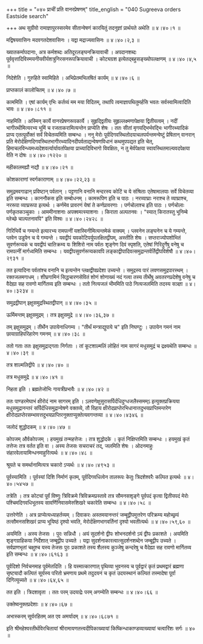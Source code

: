 +++
title = "०४० प्राचीं प्रति वानरप्रेषणम्"
title_english = "040 Sugreeva orders Eastside search"

+++
अथ सुग्रीवो रामाज्ञापुरस्सरमेव सीतान्वेषणं कारयितुं तदनुज्ञां प्रार्थयते अथेति  ॥  ४।४०।१  ॥   

  

मद्विषयवासिनः मदवगतदेशवासिनः । यद्वा मद्राज्यवासिनः  ॥  ४।४०।२,३  ॥   

  

ख्यातकर्मापदानाः, अत्र कर्मशब्दः अतिदूरलङ्घनक्रियावाची । अपदानशब्दः पूर्ववृत्तादिविस्मयनीयवीर्यशत्रुनिरसनरूपक्रियावाची । कोट्यग्रश इत्येतद्बहुसङ्ख्योपलक्षणम्  ॥  ४।४०।४,५  ॥   

  

निदेशेति । गुरुहिते स्वामिहिते । अभिप्रेतमभिलषितं कार्यम्  ॥  ४।४०।६  ॥   

  

प्राप्तकालं कालोचितम्  ॥  ४।४०।७  ॥   

  

काममिति । एषां कार्यम् एभिः कर्तव्यं मम मया विदितम्, तथापि त्वमाज्ञापथितुमर्हसि भवतः सर्वस्वामित्वादिति भावः  ॥  ४।४०।८११  ॥   

  

नाहमिति । अस्मिन् कार्ये वानरप्रेषणरूपकार्ये । सुहृद्द्वितीयः सुहृल्लक्ष्मणापेक्षया द्वितीयत्वम् । नदीं भागीरथीमित्यरभ्य भूमिं च रजताकरामित्यन्तेन प्राप्येति शेषः । ततः सीतां मृगयद्भिर्भवद्भिः भागीरथ्यादिकं प्राप्य एतत्पूर्वोक्तं सर्वं विचेतव्यमिति सम्बन्धः । ननु मेरोः पूर्वदिगवस्थितोदयाचलपर्यन्तमन्वेष्टुं प्रेषितान् वानरान् प्रति मेरोर्दक्षिणदिगवस्थितभागीरथ्यादिनदीपर्वताद्यन्वेषणविधानं कथमुपपद्यत इति चेत्, हिमाचलविन्ध्यमध्यदेशवर्त्यार्यावर्तापेक्षया प्राच्यादिविभागो विवक्षितः, न तु मेर्वपेक्षया स्वावस्थितमाल्यवदपेक्षया वेति न दोषः  ॥  ४।४०।१२२०  ॥   

  

महीकालमह्यौ नद्यौ  ॥  ४।४०।२१  ॥   

  

कोशकाराणां स्वर्गकाराणाम्  ॥  ४।४०।२२,२३  ॥   

  

समुद्रमवगाढान् प्रविष्टान् पर्वतान् । पट्टणानि वनानि मन्दरस्य कोटिं च ये संश्रिताः एतेषामालयाः सर्वे विचेतव्या इति सम्बन्धः । काननौकस इति सम्बोधनम् । कामरूपिण इति च पाठः । नरव्याघ्राः नराश्च ते व्याघ्राश्च, नररूपा व्याघ्ररूपा इत्यर्थः । कर्णमेव प्रावरणं येषां ते कर्णप्रावरणाः । पर्णचोलाश्च इति पाठः । पर्णचोलाः पर्णकृतकञ्चुकाः । आममीनाशनाः अपक्वमत्स्याशनाः । किराता अल्पतनवः । "स्यात् किरातस्तु भूनिम्बे म्लेच्छे चाल्पतनावपि" इति विश्वः  ॥  ४।४०।२४२८  ॥   

  

गिरिभिर्ये च गम्यन्ते इत्यारभ्य रामपत्नीं यशस्विनीमित्यन्तमेकं वाक्यम् । प्लवनेन लङ्घनेन च ये गम्यन्ते, प्लवेन उडुपेन च ये गम्यन्ते । यवद्वीपं यवकोटिपर्युपलक्षितद्वीपम्, अस्तीति शेषः । सप्तराज्योपशोभितं सुवर्णरूप्यकं च यवद्वीपं चातिक्रम्य यः शिशिरो नाम पर्वतः शृङ्गेण दिवं स्पृशति, एतेषां गिरिदुर्गेषु वनेषु च रामपत्नीं मार्गध्वमिति सम्बन्धः । यवद्वीपसुवर्णरूप्यकावपि लङ्काद्वीपादिवत्समुद्रान्तर्वर्तिद्वीपविशेषौ  ॥  ४।४०।२९३१  ॥   

  

तत इत्यादिना पर्वतांश्च वनानि च इत्यन्तेन प्लक्षद्वीपप्रदेशा उच्यन्ते । समुद्रस्य पारं लवणसमुद्रपारस्थम् । रक्तजलमगाधम् । शीघ्रगामिनं सिद्धचारणसेवितं शोणं शोणाख्यं नदं गत्वा तस्य तीर्थेषु अवतरणप्रदेशेषु वनेषु च वैदेह्या सह रावणो मार्गितव्य इति सम्बन्धः । ततो नित्यजलं भीममिति पाठे नित्यजलमिति तदस्य सञ्ज्ञा  ॥  ४।४०।३२३४  ॥   

  

समुद्रद्वीपान् इक्षुसमुद्रस्थितद्वीपान्  ॥  ४।४०।३५  ॥   

  

ऊर्मिमन्तम् इक्षुसमुद्रम् । तत्र इक्षुसमुद्रे  ॥  ४।४०।३६,३७  ॥   

  

तम् इक्षुसमुद्रम् । तीर्थेन उपायेनाधिगम्य । "तीर्थं मन्त्राद्युपाये च" इति निघण्टुः । उपायेन गमनं नाम छायाग्राहिपरिहारेण गमनम्  ॥  ४।४०।३८  ॥   

  

ततो गताः ततः इक्षुसमुद्राद्गताः निर्गताः । तां कूटशाल्मलिं लोहितं नाम सागरं मधुसमुद्रं च द्रक्ष्यथेति सम्बन्धः  ॥  ४।४०।३९  ॥   

  

तत्र शाल्मलिद्वीपे  ॥  ४।४०।४०  ॥   

  

तत्र मधुसमुद्रे  ॥  ४।४०।४१  ॥   

  

निहता इति । ब्रह्मतेजोभिः गायत्रीप्रभावैः  ॥  ४।४०।४२  ॥   

  

ततः पाण्डरमेघाभं क्षीरोदं नाम सागरम् इति । ऽलवणेक्षुसुरासर्पिर्दधिदुग्धजलैस्समम्ऽ इत्युक्तप्रक्रियया मधुसमुद्रानन्तरं सर्पिर्दधिसमुद्रान्वेषणे वक्तव्ये, तौ विहाय क्षीरोदप्राप्तेरभिधानात्तदुभयप्राप्तिमन्तरेण क्षीरोदप्राप्तेरसम्भावत्तदुभयप्राप्तिरनुक्ताप्युक्तेत्यवगन्तव्या  ॥  ४।४०।४३४६  ॥   

  

जलोदं शुद्धोदकम्  ॥  ४।४०।४७  ॥   

  

कोपजम् और्वकोपजम् । हयमुखं तन्महत्तेजः । तत्र शुद्धोदके । कृतं निक्षिप्तमिति सम्बन्धः । हयमुखं कृतं तत्तेजः तत्र वर्तत इति वा । अस्य तेजसः सचराचरं तद्, जलमिति शेषः । ओदनमाहुः संहारवेलायामिन्धनमाहुरित्यर्थः  ॥  ४।४०।४८  ॥   

  

श्रूयते च समर्थानामित्यत्र चकारो ऽप्यर्थः  ॥  ४।४०।४९५३  ॥   

  

पूर्वस्यामिति । पूर्वस्यां दिशि निर्माणं कृतम्, पूर्वदिगवधित्वेन तालरूपः केतुः त्रिदशेश्वरैः कल्पित इत्यर्थः  ॥  ४।४०।५४५७  ॥   

  

तत्रेति । तत्र कोट्यां पूर्वं विष्णुः त्रिविक्रमे त्रिविक्रमप्रस्तावे तत्र सौमनसशृङ्गे पूर्वपदं कृत्वा द्वितीयपदं मेरोः पश्चिमदिगवधिभूतस्य सावर्णिनिवासमेरुशिखरे चकारेति सम्बन्धः  ॥  ४।४०।५८  ॥   

  

उत्तरेणेति । अत्र प्राप्येत्यध्याहर्तव्यम् । दिवाकरः अस्तमयानन्तरं जम्बूद्वीपमुत्तरेण परिक्रम्य महोच्छ्रयं तत्सौमनसशिखरं प्राप्य भूयिष्ठं दृश्यो भवति, मेरोर्दक्षिणभागवर्तिनां दृश्यो भवतीत्यर्थः  ॥  ४।४०।५९,६०  ॥   

  

अयमिति । अस्य तेजसः । पुरः सन्निधौ । अयं सुदर्शनो द्वीपः शोभनदर्शनो ऽयं द्वीपः प्रकाशते । अयमिति शृङ्गग्राहिकया निर्देशात् जम्बूद्वीप उच्यते । यद्वा सुदर्शनाकारत्वात्सुदर्शनशब्देन जम्बूद्वीप उच्यते । सर्वप्राणभृतां चक्षुश्च यस्य तेजसः पुरः प्रकाशते तस्य शैलस्य कुञ्जेषु कन्दरेषु च वैदेह्या सह रावणो मार्गितव्य इति सम्बन्धः  ॥  ४।४०।६१६३  ॥   

  

पूर्वदिशो निर्वचनमाह पूर्वमेतदिति । हि यस्मात्कारणात् पृथिव्या भुवनस्य च पूर्वद्वारं कृतं प्रथमद्वारं ब्रह्मणा सृष्ट्यादौ कल्पितं सूर्यस्य परितो भ्रमणाय प्रथमे तदुदयनं च कृतं उदयस्थानं कल्पितं तस्मादेषा पूर्वा दिगित्युच्यते  ॥  ४।४०।६४,६५  ॥   

  

तत इति । त्रिदशावृता । ततः परम् उदयाद्रेः परम् अगम्येति सम्बन्धः  ॥  ४।४०।६६  ॥   

  

उक्तेष्वनुक्तप्रदेशाः  ॥  ४।४०।६७  ॥   

  

अभास्करम् सूर्यरहितम् अत एव अमर्यादम्  ॥  ४।४०।६८७१  ॥   

  

इति श्रीमहेश्वरतीर्थविरचितायां श्रीरामायणतत्त्वदीपिकाख्यायां किष्किन्धाकाण्डव्याख्यायां चत्वारिंशः सर्गः  ॥  ४०  ॥   

  

